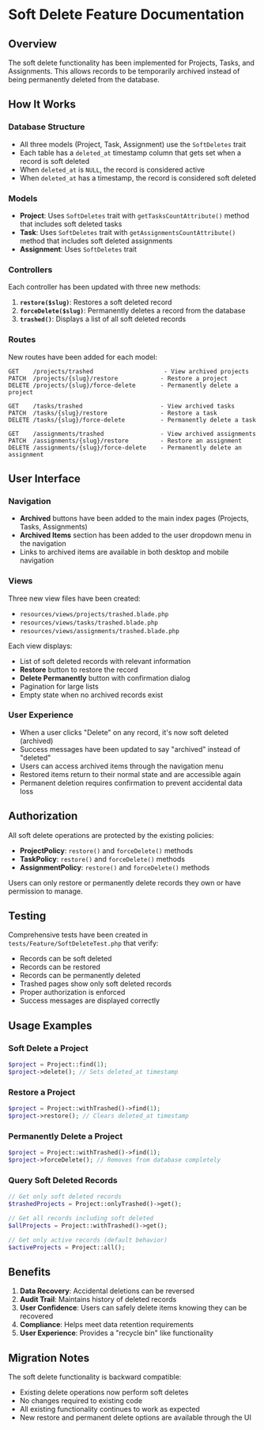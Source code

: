 # Soft Delete Feature Documentation

## Overview

The soft delete functionality has been implemented for Projects, Tasks, and Assignments. This allows records to be temporarily archived instead of being permanently deleted from the database.

## How It Works

### Database Structure
- All three models (Project, Task, Assignment) use the `SoftDeletes` trait
- Each table has a `deleted_at` timestamp column that gets set when a record is soft deleted
- When `deleted_at` is `NULL`, the record is considered active
- When `deleted_at` has a timestamp, the record is considered soft deleted

### Models
- **Project**: Uses `SoftDeletes` trait with `getTasksCountAttribute()` method that includes soft deleted tasks
- **Task**: Uses `SoftDeletes` trait with `getAssignmentsCountAttribute()` method that includes soft deleted assignments  
- **Assignment**: Uses `SoftDeletes` trait

### Controllers
Each controller has been updated with three new methods:

1. **`restore($slug)`**: Restores a soft deleted record
2. **`forceDelete($slug)`**: Permanently deletes a record from the database
3. **`trashed()`**: Displays a list of all soft deleted records

### Routes
New routes have been added for each model:

```
GET    /projects/trashed                    - View archived projects
PATCH  /projects/{slug}/restore            - Restore a project
DELETE /projects/{slug}/force-delete       - Permanently delete a project

GET    /tasks/trashed                      - View archived tasks
PATCH  /tasks/{slug}/restore               - Restore a task
DELETE /tasks/{slug}/force-delete          - Permanently delete a task

GET    /assignments/trashed                - View archived assignments
PATCH  /assignments/{slug}/restore         - Restore an assignment
DELETE /assignments/{slug}/force-delete    - Permanently delete an assignment
```

## User Interface

### Navigation
- **Archived** buttons have been added to the main index pages (Projects, Tasks, Assignments)
- **Archived Items** section has been added to the user dropdown menu in the navigation
- Links to archived items are available in both desktop and mobile navigation

### Views
Three new view files have been created:
- `resources/views/projects/trashed.blade.php`
- `resources/views/tasks/trashed.blade.php`
- `resources/views/assignments/trashed.blade.php`

Each view displays:
- List of soft deleted records with relevant information
- **Restore** button to restore the record
- **Delete Permanently** button with confirmation dialog
- Pagination for large lists
- Empty state when no archived records exist

### User Experience
- When a user clicks "Delete" on any record, it's now soft deleted (archived)
- Success messages have been updated to say "archived" instead of "deleted"
- Users can access archived items through the navigation menu
- Restored items return to their normal state and are accessible again
- Permanent deletion requires confirmation to prevent accidental data loss

## Authorization

All soft delete operations are protected by the existing policies:
- **ProjectPolicy**: `restore()` and `forceDelete()` methods
- **TaskPolicy**: `restore()` and `forceDelete()` methods  
- **AssignmentPolicy**: `restore()` and `forceDelete()` methods

Users can only restore or permanently delete records they own or have permission to manage.

## Testing

Comprehensive tests have been created in `tests/Feature/SoftDeleteTest.php` that verify:
- Records can be soft deleted
- Records can be restored
- Records can be permanently deleted
- Trashed pages show only soft deleted records
- Proper authorization is enforced
- Success messages are displayed correctly

## Usage Examples

### Soft Delete a Project
```php
$project = Project::find(1);
$project->delete(); // Sets deleted_at timestamp
```

### Restore a Project
```php
$project = Project::withTrashed()->find(1);
$project->restore(); // Clears deleted_at timestamp
```

### Permanently Delete a Project
```php
$project = Project::withTrashed()->find(1);
$project->forceDelete(); // Removes from database completely
```

### Query Soft Deleted Records
```php
// Get only soft deleted records
$trashedProjects = Project::onlyTrashed()->get();

// Get all records including soft deleted
$allProjects = Project::withTrashed()->get();

// Get only active records (default behavior)
$activeProjects = Project::all();
```

## Benefits

1. **Data Recovery**: Accidental deletions can be reversed
2. **Audit Trail**: Maintains history of deleted records
3. **User Confidence**: Users can safely delete items knowing they can be recovered
4. **Compliance**: Helps meet data retention requirements
5. **User Experience**: Provides a "recycle bin" like functionality

## Migration Notes

The soft delete functionality is backward compatible:
- Existing delete operations now perform soft deletes
- No changes required to existing code
- All existing functionality continues to work as expected
- New restore and permanent delete options are available through the UI 
